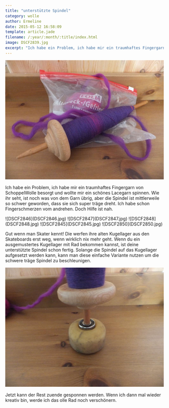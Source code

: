 ```yaml
---
title: "unterstützte Spindel"
category: wolle
author: Ermeline
date: 2015-05-12 16:58:09
template: article.jade
filename: /:year/:month/:title/index.html
image: DSCF2839.jpg
excerpt: "Ich habe ein Problem, ich habe mir ein traumhaftes Fingergarn von SchoppelWolle besorgt und wollte mir ein schönes Lacegarn spinnen. "
---
```


![DSCF2839](DSCF2839.jpg)

Ich habe ein Problem, ich habe mir ein traumhaftes Fingergarn von SchoppelWolle besorgt und wollte mir ein schönes Lacegarn spinnen. Wie ihr seht, ist noch was von dem Garn übrig, aber die Spindel ist mittlerweile so schwer geworden, dass sie sich super träge dreht. Ich habe schon Fingerschmerzen vom andrehen. Doch Hilfe ist nah.

<div id='slides' class='slideshow'>
![DSCF2846](DSCF2846.jpg)
![DSCF2847](DSCF2847.jpg)
![DSCF2848](DSCF2848.jpg)
![DSCF2845](DSCF2845.jpg)
![DSCF2850](DSCF2850.jpg)
</div>

Gut wenn man Skater kennt! Die werfen ihre alten Kugellager aus den Skateboards erst weg, wenn wirklich nix mehr geht. Wenn du ein ausgemustertes Kugellager mit Rad bekommen kannst, ist deine unterstützte Spindel schon fertig. Solange die Spindel auf das Kugellager aufgesetzt werden kann, kann man diese einfache Variante nutzen um die schwere träge Spindel zu beschleunigen.

![DSCF2851](DSCF2851.jpg)

Jetzt kann der Rest zuende gesponnen werden. Wenn ich dann mal wieder kreativ bin, werde ich das olle Rad noch verschönern.
